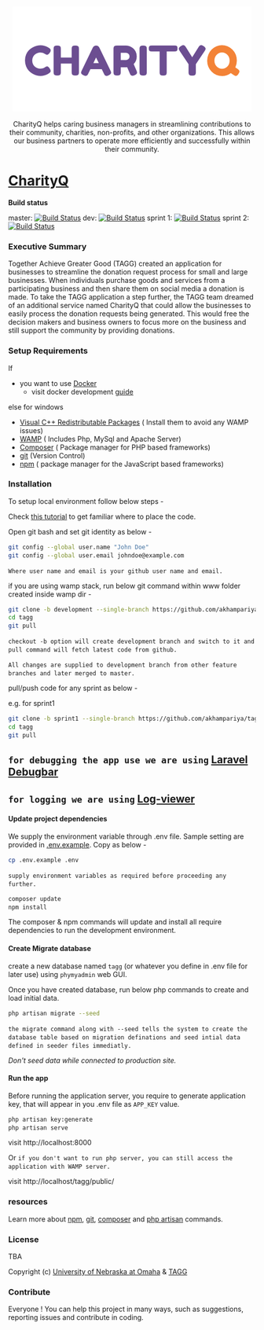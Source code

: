 <p align="center">
    <img src="./public/img/CharityQ.png" alt="CharityQ Logo"/>
    
</p>

<p align="center">CharityQ helps caring business managers in streamlining contributions to their community, charities, non-profits, and other organizations. This allows our business partners to operate more efficiently and successfully within their community.</p>

# [CharityQ](https://tagg-uno.herokuapp.com/) 
**Build status**

master: 
[![Build Status](https://travis-ci.org/akhampariya/tagg.svg?branch=master)](https://travis-ci.org/akhampariya/tagg)
dev:
[![Build Status](https://travis-ci.org/akhampariya/tagg.svg?branch=development)](https://travis-ci.org/akhampariya/tagg)
sprint 1: [![Build Status](https://travis-ci.org/akhampariya/tagg.svg?branch=sprint1)](https://travis-ci.org/akhampariya/tagg)
sprint 2:
[![Build Status](https://travis-ci.org/akhampariya/tagg.svg?branch=sprint2)](https://travis-ci.org/akhampariya/tagg)


### Executive Summary

Together Achieve Greater Good (TAGG) created an application for businesses to streamline the donation request process for small and large businesses.  When individuals purchase goods and services from a participating business and then share them on social media a donation is made. To take the TAGG application a step further, the TAGG team dreamed of an additional service named CharityQ that could allow the businesses to easily process the donation requests being generated.  This would free the decision makers and business owners to focus more on the business and still support the community by providing donations.

### Setup Requirements
If
* you want to use [Docker](https://www.docker.com/)
    * visit docker development [guide](docker-dev.md)

else for windows 
* [Visual C++ Redistributable Packages](http://wampserver.aviatechno.net/files/vcpackages/all_vc_redist_x86_x64.zip) ( Install them to avoid any WAMP issues)
* [WAMP](http://http://wampserver.aviatechno.net/) ( Includes Php, MySql and Apache Server)
* [Composer](https://getcomposer.org/) ( Package manager for PHP based frameworks)
* [git](https://git-scm.com/downloads) (Version Control)
* [npm](https://docs.npmjs.com/getting-started/installing-node) ( package manager for the JavaScript based frameworks)

### Installation

To setup local environment follow below steps - 

Check [this tutorial](http://www.codovel.com/install-laravel-55-on-windows-step-by-step.html) to get familiar where to place the code.

Open git bash and set git identity as below -
```bash
git config --global user.name "John Doe"
git config --global user.email johndoe@example.com 
```
`Where user name and email is your github user name and email.`

if you are using wamp stack, run below git command within www folder created inside wamp dir -
```bash
git clone -b development --single-branch https://github.com/akhampariya/tagg.git
cd tagg
git pull
```
`checkout -b option will create development branch and switch to it and pull command will fetch latest code from github.`

`All changes are supplied to development branch from other feature branches and later merged to master.`

pull/push code for any sprint  as below -

e.g. for sprint1 

```bash
git clone -b sprint1 --single-branch https://github.com/akhampariya/tagg.git
cd tagg
git pull
```

## `for debugging the app use we are using` [Laravel Debugbar](https://github.com/barryvdh/laravel-debugbar)
## `for logging we are using` [Log-viewer](https://github.com/rap2hpoutre/laravel-log-viewer)

#### Update project dependencies
We supply the environment variable through .env file. Sample setting are provided in [.env.example](.env.example).
Copy as below - 
```bash
cp .env.example .env
```
`supply environment variables as required before proceeding any further.`

```bash
composer update
npm install
```
The composer & npm commands will update and install all require dependencies to run the development environment.

#### Create Migrate database

create a new database named `tagg` (or whatever you define in .env file for later use) using `phymyadmin` web GUI. 

Once you have created database, run below php commands to create and load initial data.

```bash
php artisan migrate --seed
```
`the migrate command along with --seed tells the system to create the database table based on migration definations and seed intial data defined in seeder files immediatly.`

*Don't seed data while connected to production site.*

#### Run the app 

Before running the application server, you require to generate application key, that will appear in you .env file as `APP_KEY` value.

```bash
php artisan key:generate
php artisan serve
```
visit http://localhost:8000

Or 
`if you don't want to run php server, you can still access the application with WAMP server.`

visit http://localhost/tagg/public/

### resources
Learn more about [npm](https://docs.npmjs.com/cli/npm), [git](https://git-scm.com/docs), [composer](https://getcomposer.org/doc/03-cli.md) and [php artisan](https://laravel.com/docs/5.5/artisan) commands.

### License
TBA

Copyright (c) [University of Nebraska at Omaha](https://www.unomaha.edu/) & [TAGG](http://www.togetheragreatergood.com/)

### Contribute

Everyone ! You can help this project in many ways, such as suggestions, reporting issues and contribute in coding.
